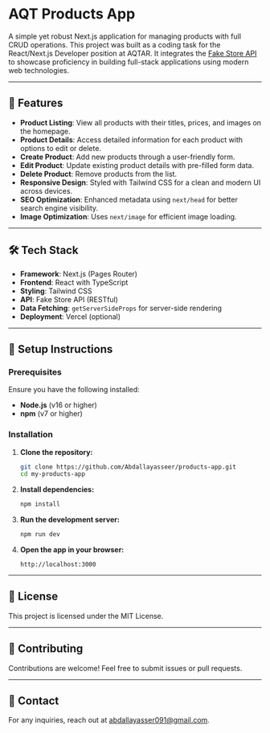 # AQT Products App

A simple yet robust Next.js application for managing products with full CRUD operations. This project was built as a coding task for the React/Next.js Developer position at AQTAR. It integrates the [Fake Store API](https://fakestoreapi.com/) to showcase proficiency in building full-stack applications using modern web technologies.

---

## 🚀 Features

- **Product Listing**: View all products with their titles, prices, and images on the homepage.
- **Product Details**: Access detailed information for each product with options to edit or delete.
- **Create Product**: Add new products through a user-friendly form.
- **Edit Product**: Update existing product details with pre-filled form data.
- **Delete Product**: Remove products from the list.
- **Responsive Design**: Styled with Tailwind CSS for a clean and modern UI across devices.
- **SEO Optimization**: Enhanced metadata using `next/head` for better search engine visibility.
- **Image Optimization**: Uses `next/image` for efficient image loading.

---

## 🛠 Tech Stack

- **Framework**: Next.js (Pages Router)
- **Frontend**: React with TypeScript
- **Styling**: Tailwind CSS
- **API**: Fake Store API (RESTful)
- **Data Fetching**: `getServerSideProps` for server-side rendering
- **Deployment**: Vercel (optional)

---

## 📌 Setup Instructions

### Prerequisites

Ensure you have the following installed:
- **Node.js** (v16 or higher)
- **npm** (v7 or higher)

### Installation

1. **Clone the repository:**
   ```bash
   git clone https://github.com/Abdallayasseer/products-app.git
   cd my-products-app
   ```

2. **Install dependencies:**
   ```bash
   npm install
   ```

3. **Run the development server:**
   ```bash
   npm run dev
   ```

4. **Open the app in your browser:**
   ```
   http://localhost:3000
   ```

---

## 📜 License

This project is licensed under the MIT License.

---

## 🤝 Contributing

Contributions are welcome! Feel free to submit issues or pull requests.

---

## 📧 Contact

For any inquiries, reach out at [abdallayasser091@gmail.com](mailto:abdallayasser091@gmail.com).

